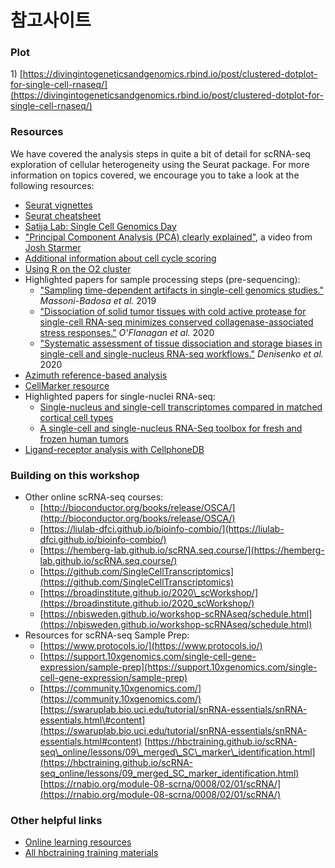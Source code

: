 # 참고사이트

### Plot

1\) [https://divingintogeneticsandgenomics.rbind.io/post/clustered-dotplot-for-single-cell-rnaseq/](https://divingintogeneticsandgenomics.rbind.io/post/clustered-dotplot-for-single-cell-rnaseq/)  


### 

### Resources

We have covered the analysis steps in quite a bit of detail for scRNA-seq exploration of cellular heterogeneity using the Seurat package. For more information on topics covered, we encourage you to take a look at the following resources:

* [Seurat vignettes](https://satijalab.org/seurat/vignettes.html)
* [Seurat cheatsheet](https://satijalab.org/seurat/essential_commands.html)
* [Satija Lab: Single Cell Genomics Day](https://satijalab.org/scgd21/)
* ["Principal Component Analysis \(PCA\) clearly explained"](https://www.youtube.com/watch?v=_UVHneBUBW0), a video from [Josh Starmer](https://twitter.com/joshuastarmer)
* [Additional information about cell cycle scoring](https://github.com/hbctraining/scRNA-seq_online/blob/master/lessons/cell_cycle_scoring.md)
* [Using R on the O2 cluster](https://hbctraining.github.io/Intro-to-Unix-QMB/lessons/R_on_o2.html)
* Highlighted papers for sample processing steps \(pre-sequencing\):
  * ["Sampling time-dependent artifacts in single-cell genomics studies."](https://genomebiology.biomedcentral.com/articles/10.1186/s13059-020-02032-0) _Massoni-Badosa et al._ 2019
  * ["Dissociation of solid tumor tissues with cold active protease for single-cell RNA-seq minimizes conserved collagenase-associated stress responses."](https://genomebiology.biomedcentral.com/articles/10.1186/s13059-019-1830-0) _O'Flanagan et al._ 2020
  * ["Systematic assessment of tissue dissociation and storage biases in single-cell and single-nucleus RNA-seq workflows."](https://genomebiology.biomedcentral.com/articles/10.1186/s13059-020-02048-6) _Denisenko et al._ 2020
* [Azimuth reference-based analysis](https://azimuth.hubmapconsortium.org/)
* [CellMarker resource](http://biocc.hrbmu.edu.cn/CellMarker/)
* Highlighted papers for single-nuclei RNA-seq:
  * [Single-nucleus and single-cell transcriptomes compared in matched cortical cell types](https://www.ncbi.nlm.nih.gov/pmc/articles/PMC6306246/)
  * [A single-cell and single-nucleus RNA-Seq toolbox for fresh and frozen human tumors](https://www.nature.com/articles/s41591-020-0844-1)
* [Ligand-receptor analysis with CellphoneDB](https://www.nature.com/articles/s41576-020-00292-x)

### Building on this workshop

* Other online scRNA-seq courses:
  * [http://bioconductor.org/books/release/OSCA/](http://bioconductor.org/books/release/OSCA/)
  * [https://liulab-dfci.github.io/bioinfo-combio/](https://liulab-dfci.github.io/bioinfo-combio/)
  * [https://hemberg-lab.github.io/scRNA.seq.course/](https://hemberg-lab.github.io/scRNA.seq.course/)
  * [https://github.com/SingleCellTranscriptomics](https://github.com/SingleCellTranscriptomics)
  * [https://broadinstitute.github.io/2020\_scWorkshop/](https://broadinstitute.github.io/2020_scWorkshop/)
  * [https://nbisweden.github.io/workshop-scRNAseq/schedule.html](https://nbisweden.github.io/workshop-scRNAseq/schedule.html)
* Resources for scRNA-seq Sample Prep:
  * [https://www.protocols.io/](https://www.protocols.io/)
  * [https://support.10xgenomics.com/single-cell-gene-expression/sample-prep](https://support.10xgenomics.com/single-cell-gene-expression/sample-prep)
  * [https://community.10xgenomics.com/](https://community.10xgenomics.com/) [https://swaruplab.bio.uci.edu/tutorial/snRNA-essentials/snRNA-essentials.html\#content](https://swaruplab.bio.uci.edu/tutorial/snRNA-essentials/snRNA-essentials.html#content) [https://hbctraining.github.io/scRNA-seq\_online/lessons/09\_merged\_SC\_marker\_identification.html](https://hbctraining.github.io/scRNA-seq_online/lessons/09_merged_SC_marker_identification.html) [https://rnabio.org/module-08-scrna/0008/02/01/scRNA/](https://rnabio.org/module-08-scrna/0008/02/01/scRNA/)

### Other helpful links

* [Online learning resources](https://hbctraining.github.io/bioinformatics_online/lists/online_trainings.html)
* [All hbctraining training materials](https://hbctraining.github.io/main)

